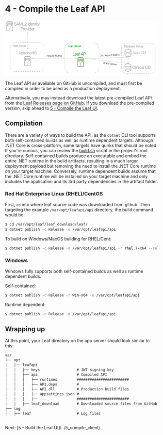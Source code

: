 # 4 - Compile the Leaf API

![Infra](../images/infra_app_focus.png "Architecure-Focus-Example") 

The Leaf API as available on GitHub is uncompiled, and must first be compiled in order to be used as a production deployment.

Alternatively, you may instead download the latest pre-compiled Leaf API from the [Leaf Releases page on GitHub](https://github.com/uwrit/leaf/releases). If you download the pre-compiled version, skip ahead to [5 - Compile the Leaf UI](../5_compile_client).

## Compilation
There are a variety of ways to build the API, as the `dotnet` CLI tool supports both self-contained builds as well as runtime dependent targets. Although .NET Core is cross-platform, some targets have quirks that should be noted. If you're curious, you can review the [build.sh](https://github.com/uwrit/leaf/blob/master/build.sh) script in the project's root directory. Self-contained builds produce an executable and embed the entire .NET runtime in the build artifacts, resulting in a much larger deployment payload but removing the need to install the .NET Core runtime on your target machine. Conversely, runtime dependent builds assume that the .NET Core runtime will be installed on your target machine and only includes the application and its 3rd party dependencies in the artifact folder.

### Red Hat Enterprise Linux (RHEL)/CentOS
First, `cd` into where leaf source code was downloaded from github. Then targeting the example `/var/opt/leafapi/api` directory, the build command would be:

```bash
$ cd /var/opt/leaf/leaf_download/leaf/
$ dotnet publish -c Release -o /var/opt/leafapi/api
```

To build on Windows/MacOS building for RHEL/Cent:
```bash
$ dotnet publish -c Release -o /var/opt/leafapi/api -r rhel.7-x64 --self-contained false /p:MicrosoftNETPlatformLibrary=Microsoft.NETCore.App
```

### Windows
Windows fully supports both self-contained builds as well as runtime dependent builds.

Self-contained:
```bash
$ dotnet publish -c Release -r win-x64 -o /var/opt/leafapi/api
```
Runtime dependent:
```bash
$ dotnet publish -c Release -o /var/opt/leafapi/api
```

## Wrapping up

At this point, your Leaf directory on the app server should look similar to this:

```
var
├── opt
│   ├── leafapi
│   │   ├── keys                 # JWT signing key
│   │   ├── api                  # Compiled API
│   │   │   ├── runtimes         ########################
│   │   │   ├── API.deps         #
│   │   │   ├── API.dll          # Production build files
│   │   │   ├── appsettings.json #
│   │   │   ├── ...              ########################
│   │   ├── leaf_download        # Downloaded source files from GitHub
├── log
│   ├── leaf                     # Log files
```

<br>
Next: [5 - Build the Leaf UI](../5_compile_client)